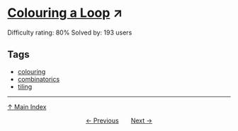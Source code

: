 # [Colouring a Loop](https://projecteuler.net/problem=671) ↗️

Difficulty rating: 80%
Solved by: 193 users
## Tags

- [colouring](../tags/colouring.md)
- [combinatorics](../tags/combinatorics.md)
- [tiling](../tags/tiling.md)



---

[↑ Main Index](../README.md)


<div align=center><a href='670.md'>← Previous</a> &nbsp;&nbsp; &nbsp;&nbsp;  <a href='672.md'>Next →</a></div>
